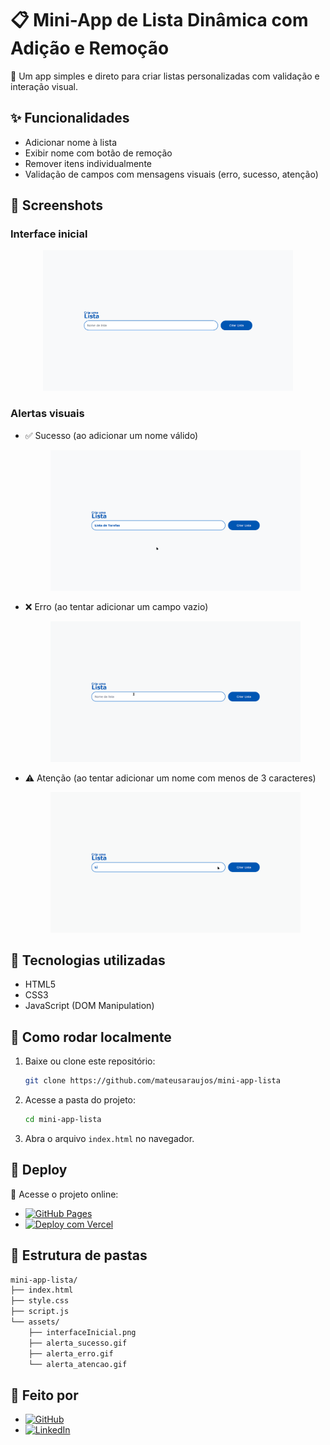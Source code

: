<!-- markdownlint-disable MD033 -->

# 📋 Mini-App de Lista Dinâmica com Adição e Remoção

🎯 Um app simples e direto para criar listas personalizadas com validação e interação visual.

## ✨ Funcionalidades

- Adicionar nome à lista
- Exibir nome com botão de remoção
- Remover itens individualmente
- Validação de campos com mensagens visuais (erro, sucesso, atenção)

## 📸 Screenshots

### Interface inicial

<p align="center">
    <img src="./assets/interfaceInicial.png" alt="Interface Inicial" width="400" />
</p>

### Alertas visuais

- ✅ Sucesso (ao adicionar um nome válido)

  <p align="center">
    <img src="./assets/alerta_sucesso.gif" alt="Alerta de Sucesso" width="400" />
  </p>

- ❌ Erro (ao tentar adicionar um campo vazio)

  <p align="center">
    <img src="./assets/alerta_erro.gif" alt="Alerta de Erro" width="400" />
  </p>

- ⚠️ Atenção (ao tentar adicionar um nome com menos de 3 caracteres)

  <p align="center">
    <img src="./assets/alerta_atencao.gif" alt="Alerta de Atenção" width="400" />
  </p>

## 🧠 Tecnologias utilizadas

- HTML5
- CSS3
- JavaScript (DOM Manipulation)

## 🔧 Como rodar localmente

1. Baixe ou clone este repositório:

   ```sh
   git clone https://github.com/mateusaraujos/mini-app-lista
   ```

2. Acesse a pasta do projeto:

   ```sh
   cd mini-app-lista
   ```

3. Abra o arquivo `index.html` no navegador.

## 🚀 Deploy

🔗 Acesse o projeto online:

- [![GitHub Pages](https://img.shields.io/badge/GitHub%20Pages-online-emerald?logo=github&logoColor=white)](https://mateusaraujos.github.io/mini-app-lista/)
- [![Deploy com Vercel](https://img.shields.io/badge/Vercel-online-emerald?logo=vercel&logoColor=white)](https://mini-app-lista.vercel.app)

## 📁 Estrutura de pastas

```sh
mini-app-lista/
├── index.html
├── style.css
├── script.js
└── assets/
    ├── interfaceInicial.png
    ├── alerta_sucesso.gif
    ├── alerta_erro.gif
    └── alerta_atencao.gif
```

## 👤 Feito por

- [![GitHub](https://img.shields.io/badge/GitHub%20-%20mateusaraujos-white?logo=github&logoColor=white)](https://github.com/mateusaraujos)
- [![LinkedIn](https://img.shields.io/badge/LinkedIn%20-%20Mateus%20Araújo-blue?logo=linkedin&logoColor=white)](https://www.linkedin.com/in/mateusaraujos/)
